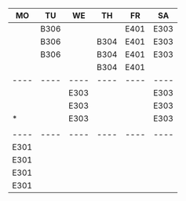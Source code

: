 |MO  |TU  |WE  |TH  |FR  |SA  |
|----|----|----|----|----|----|
|    |B306|    |    |E401|E303|
|    |B306|    |B304|E401|E303|
|    |B306|    |B304|E401|E303|
|    |    |    |B304|E401|    |
|----|----|----|----|----|----|
|    |    |E303|    |    |E303|
|    |    |E303|    |    |E303|
|*   |    |E303|    |    |E303|
|    |    |    |    |    |    |
|----|----|----|----|----|----|
|E301|    |    |    |    |    |
|E301|    |    |    |    |    |
|E301|    |    |    |    |    |
|E301|    |    |    |    |    |

